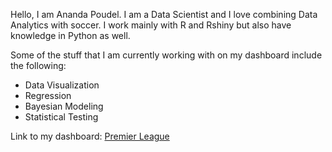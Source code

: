 Hello, I am Ananda Poudel.
I am a Data Scientist and I love combining Data Analytics with soccer. I work mainly with R and Rshiny but also have knowledge in Python as well. 

Some of the stuff that I am currently working with on my dashboard include the following:
* Data Visualization
* Regression
* Bayesian Modeling
* Statistical Testing

Link to my dashboard: [Premier League](https://poudelap.shinyapps.io/PlDashboard/ "Premier League Dashboard")
